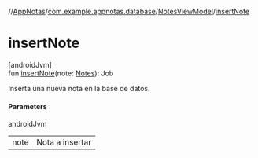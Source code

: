 //[AppNotas](../../../index.md)/[com.example.appnotas.database](../index.md)/[NotesViewModel](index.md)/[insertNote](insert-note.md)

# insertNote

[androidJvm]\
fun [insertNote](insert-note.md)(note: [Notes](../-notes/index.md)): Job

Inserta una nueva nota en la base de datos.

#### Parameters

androidJvm

| | |
|---|---|
| note | Nota a insertar |
